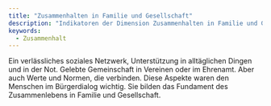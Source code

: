 ```yaml
---
title: "Zusammenhalten in Familie und Gesellschaft"
description: "Indikatoren der Dimension Zusammenhalten in Familie und Gesellschaft"
keywords:
  - Zusammenhalt
---
```


Ein verlässliches soziales Netzwerk, Unterstützung in alltäglichen Dingen und in der Not. Gelebte Gemeinschaft in Vereinen oder im Ehrenamt. Aber auch Werte und Normen, die verbinden. Diese Aspekte waren den Menschen im Bürgerdialog wichtig. Sie bilden das Fundament des Zusammenlebens in Familie und Gesellschaft.
